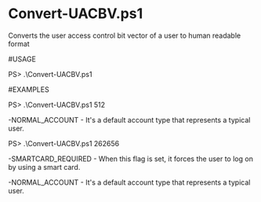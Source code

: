 # Convert-UACBV.ps1
Converts the user access control bit vector of a user to human readable format

#USAGE

PS> .\Convert-UACBV.ps1 <value>

#EXAMPLES

PS> .\Convert-UACBV.ps1 512

-NORMAL_ACCOUNT - It's a default account type that represents a typical user.

PS> .\Convert-UACBV.ps1 262656

-SMARTCARD_REQUIRED - When this flag is set, it forces the user to log on by using a smart card.

-NORMAL_ACCOUNT - It's a default account type that represents a typical user.
